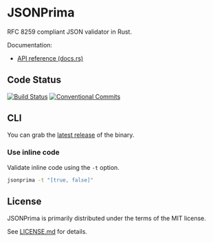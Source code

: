 # JSONPrima

RFC 8259 compliant JSON validator in Rust.

Documentation:
  - [API reference (docs.rs)](https://docs.rs/jsonprima)

## Code Status
[![Build Status](https://travis-ci.org/jsonprima/jsonprima.svg?branch=master)](https://travis-ci.org/jsonprima/jsonprima) [![Conventional Commits](https://img.shields.io/badge/Conventional%20Commits-1.0.0-yellow.svg)](https://conventionalcommits.org)

## CLI
You can grab the [latest release](https://github.com/jsonprima/jsonprima/releases/latest) of the binary.

### Use inline code
Validate inline code using  the `-t` option.

```bash
jsonprima -t "[true, false]"
```

## License
JSONPrima is primarily distributed under the terms of the MIT license.

See [LICENSE.md](LICENSE.md) for details.
